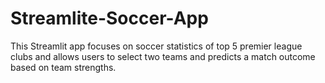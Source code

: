# Streamlite-Soccer-App
This Streamlit app focuses on soccer statistics of top 5 premier league clubs and allows users to select two teams and predicts a match outcome based on team strengths.
